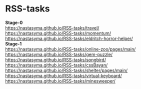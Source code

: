 # RSS-tasks
**Stage-0**  
https://nastasyma.github.io/RSS-tasks/travel/  
https://nastasyma.github.io/RSS-tasks/momentum/  
https://nastasyma.github.io/RSS-tasks/eldritch-horror-helper/  
**Stage-1**  
https://nastasyma.github.io/RSS-tasks/online-zoo/pages/main/  
https://nastasyma.github.io/RSS-tasks/gem-puzzle/  
https://nastasyma.github.io/RSS-tasks/songbird/  
https://nastasyma.github.io/RSS-tasks/cssBayan/  
https://nastasyma.github.io/RSS-tasks/shelter/pages/main/  
https://nastasyma.github.io/RSS-tasks/virtual-keyboard/  
https://nastasyma.github.io/RSS-tasks/minesweeper/  
